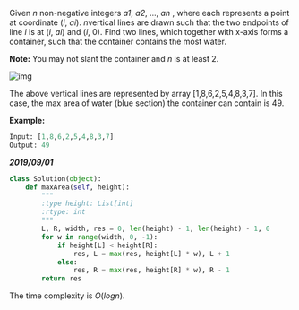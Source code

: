Given *n* non-negative integers *a1*, *a2*, ..., *an* , where each represents a point at coordinate (*i*, *ai*). *n*vertical lines are drawn such that the two endpoints of line *i* is at (*i*, *ai*) and (*i*, 0). Find two lines, which together with x-axis forms a container, such that the container contains the most water.

**Note:** You may not slant the container and *n* is at least 2.

 

![img](https://s3-lc-upload.s3.amazonaws.com/uploads/2018/07/17/question_11.jpg)

The above vertical lines are represented by array [1,8,6,2,5,4,8,3,7]. In this case, the max area of water (blue section) the container can contain is 49.

**Example:**

```python
Input: [1,8,6,2,5,4,8,3,7]
Output: 49
```

***2019/09/01***

```python
class Solution(object):
    def maxArea(self, height):
        """
        :type height: List[int]
        :rtype: int
        """
        L, R, width, res = 0, len(height) - 1, len(height) - 1, 0
        for w in range(width, 0, -1):
            if height[L] < height[R]:
                res, L = max(res, height[L] * w), L + 1
            else:
                res, R = max(res, height[R] * w), R - 1
        return res
```

The time complexity is $O(logn)$.

